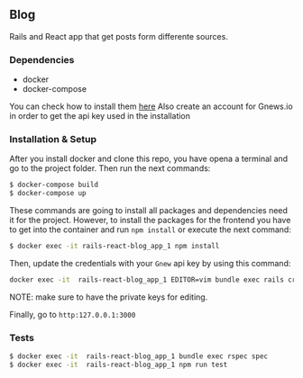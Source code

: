 ## Blog
Rails and React app that get posts form differente sources.

### Dependencies
- docker
- docker-compose

You can check how to install them [here](https://docs.docker.com/compose/install/)
Also create an account for Gnews.io in order to get the api key used in the installation

### Installation & Setup
After you install docker and clone this repo, you have opena a terminal and go to the project folder. 
Then run the next commands:

```bash
$ docker-compose build
$ docker-compose up
```
These commands are going to install all packages and dependencies need it for the project.
However, to install the packages for the frontend you have to get into the container and run `npm install` or execute the next command:

```bash
$ docker exec -it rails-react-blog_app_1 npm install
```

Then, update the credentials with your `Gnew` api key by using this command:

```bash
docker exec -it  rails-react-blog_app_1 EDITOR=vim bundle exec rails credentials:edit -e development
```
NOTE: make sure to have the private keys for editing. 

Finally, go to `http:127.0.0.1:3000`

### Tests

```bash
$ docker exec -it  rails-react-blog_app_1 bundle exec rspec spec
$ docker exec -it  rails-react-blog_app_1 npm run test
```

